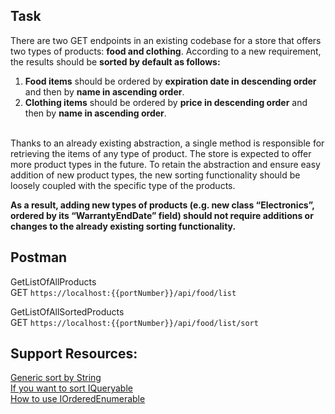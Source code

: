 ## Task

There are two GET endpoints in an existing codebase for a store that offers two types of products:  **food and clothing**. According to a new requirement, the results should be **sorted by default as follows:**
1. **Food items** should be ordered by **expiration date in descending order** and then by **name in ascending order**.
2. **Clothing items** should be ordered by **price in descending order** and then by **name in ascending order**.
 <br/>
Thanks to an already existing abstraction, a single method is responsible for retrieving the items of any type of product. The store is expected to offer more product types in the future.
To retain the abstraction and ensure easy addition of new product types, the new sorting functionality should be loosely coupled with the specific type of the products.

**As a result, adding new types of products (e.g. new class “Electronics”, ordered by its “WarrantyEndDate” field) should not require additions or changes to the already existing sorting functionality.**

## Postman
GetListOfAllProducts <br/>
GET ```https://localhost:{{portNumber}}/api/food/list```

GetListOfAllSortedProducts <br/>
GET ```https://localhost:{{portNumber}}/api/food/list/sort```


## Support Resources:
<a href="https://stackoverflow.com/questions/5144344/a-generic-sort-by-string-field-method">Generic sort by String<a/> <br/>
<a href="https://stackoverflow.com/questions/24440074/asp-net-mvc-4-get-value-from-iqueryable">If you want to sort IQueryable<a/> <br/>
<a href="https://learn.microsoft.com/en-us/dotnet/api/system.linq.iorderedenumerable-1?view=net-8.0">How to use IOrderedEnumerable<a/> <br/>
